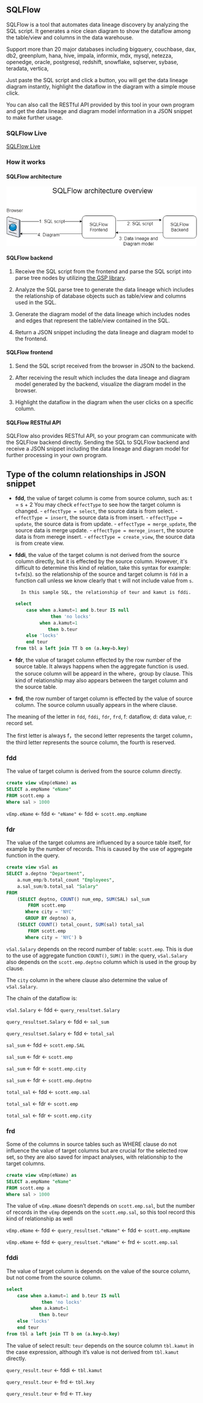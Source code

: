 ## SQLFlow

SQLFlow is a tool that automates data lineage discovery by analyzing the SQL script.
It generates a nice clean diagram to show the dataflow among the table/view and columns
in the data warehouse.

Support more than 20 major databases including bigquery, couchbase, dax, db2, 
greenplum, hana, hive, impala, informix, mdx, mysql, netezza, openedge, oracle, postgresql, 
redshift, snowflake, sqlserver, sybase, teradata, vertica,

Just paste the SQL script and click a button, you will get the data lineage diagram instantly,
highlight the dataflow in the diagram with a simple mouse click.

You can also call the RESTful API provided by this tool in your own program and 
get the data lineage and diagram model information in a JSON snippet to make further usage.

### SQLFlow Live
[SQLFlow Live](https://www.gudusoft.com/sqlflow)

### How it works

#### SQLFlow architecture
![SQLFlow architecture](sqlflow_architecture.png)

#### SQLFlow backend
1. Receive the SQL script from the frontend and parse the SQL script into parse tree nodes
by utilizing [the GSP library](http://www.sqlparser.com).

2. Analyze the SQL parse tree to generate the data lineage which includes the relationship
of database objects such as table/view and columns used in the SQL.

3. Generate the diagram model of the data lineage which includes nodes and edges that represent the table/view contained
in the SQL.

4. Return a JSON snippet including the data lineage and diagram model to the frontend.


#### SQLFlow frontend
1. Send the SQL script received from the browser in JSON to the backend.

2. After receiving the result which includes the data lineage and diagram model 
generated by the backend, visualize the diagram model in the browser.

3. Highlight the dataflow in the diagram when the user clicks on a specific column.

#### SQLFlow RESTful API

SQLFlow also provides RESTful API, so your program can communicate with the SQLFlow backend directly.
Sending the SQL to SQLFlow backend and receive a JSON snippet including the data lineage and diagram model
for further processing in your own program.


## Type of the column relationships in JSON snippet

* **fdd**,  the value of target column is come from source column, such as: t = s + 2
	You may check `effectType` to see how the target column is changed.
		- `effectType = select`, the source data is from select.
		- `effectType = insert`, the source data is from insert.
		- `effectType = update`, the source data is from update.
		- `effectType = merge_update`, the source data is merge update.
		- `effectType = merege_insert`, the source data is from merege insert.
		- `effectType = create_view`, the source data is from create view.
		
* **fddi**, the value of the target column is not derived from the source column directly, but it is effected by the source column.
		However, it's difficult to determine this kind of relation, take this syntax for example: t=fx(s).
		so the relationship of the source and target column is `fdd` in a function call unless we know clearly that `t` will not 
		include value from `s`.
		
		In this sample SQL, the relationship of teur and kamut is fddi.

	```sql
	select
		case when a.kamut=1 and b.teur IS null
				 then 'no locks'
			 when a.kamut=1
				then b.teur
		else 'locks'
		end teur
	from tbl a left join TT b on (a.key=b.key)
	```
		
	
		
* **fdr**, the value of taraget column effected by the row number of the source table. It always happens when the aggregate function is used.
	the soruce column will be appeard in the where，group by clause. This kind of relationship may also appears between the target column and the source table.
	
	
* **frd**, the row number of target column is effected by the value of source column. The source column usually appears in the where clause.
	
		
The meaning of the letter in `fdd`, `fddi`, `fdr`, `frd`, f: dataflow, d: data value, r: record set.

The first letter is always f，the second letter represents the target column，the third letter represents the source column, the fourth is reserved.


### fdd
The value of target column is derived from the source column directly.
```sql
create view vEmp(eName) as
SELECT a.empName "eName"
FROM scott.emp a
Where sal > 1000
```

`vEmp.eName` <- fdd <- `"eName"` <- fdd <- `scott.emp.empName`

### fdr
The value of the target columns are influenced by a source table itself, for example by the number of records. 
This is caused by the use of aggregate function in the query.
```sql
create view vSal as
SELECT a.deptno "Department", 
    a.num_emp/b.total_count "Employees", 
    a.sal_sum/b.total_sal "Salary"
FROM
    (SELECT deptno, COUNT() num_emp, SUM(SAL) sal_sum
        FROM scott.emp
       Where city = 'NYC'
       GROUP BY deptno) a,
    (SELECT COUNT() total_count, SUM(sal) total_sal
        FROM scott.emp
       Where city = 'NYC') b
```

`vSal.Salary` depends on the record number of table: `scott.emp`. 
This is due to the use of aggregate function `COUNT()`, `SUM()` in the query, 
`vSal.Salary` also depends on the `scott.emp.deptno` column which is used in the 
group by clause.

The `city` column in the where clause also determine the value of `vSal.Salary`.

The chain of the dataflow is:

`vSal.Salary` <- fdd <- `query_resultset.Salary`

`query_resultset.Salary` <- fdd <- `sal_sum`

`query_resultset.Salary` <- fdd <- `total_sal`

`sal_sum` <- fdd <- `scott.emp.SAL`

`sal_sum` <- fdr <- `scott.emp`

`sal_sum` <- fdr <- `scott.emp.city`

`sal_sum` <- fdr <- `scott.emp.deptno`

`total_sal` <- fdd <- `scott.emp.sal`

`total_sal` <- fdr <- `scott.emp`

`total_sal` <- fdr <- `scott.emp.city`


### frd
Some of the columns in source tables such as WHERE clause do not influence the value of target columns 
but are crucial for the selected row set, so they are also saved for impact analyses, 
with relationship to the target columns.
```sql
create view vEmp(eName) as
SELECT a.empName "eName"
FROM scott.emp a
Where sal > 1000
```
The value of `vEmp.eName` doesn’t depends on `scott.emp.sal`, 
but the number of records in the `vEmp` depends on the `scott.emp.sal`, 
so this tool record this kind of relationship as well

`vEmp.eName` <- fdd <- `query_resultset."eName"` <- fdd <- `scott.emp.empName`

`vEmp.eName` <- fdd <- `query_resultset."eName"` <- frd <- `scott.emp.sal`

### fddi
The value of target column is depends on the value of the source column, but not come from the source column.
```sql
select
	case when a.kamut=1 and b.teur IS null
			 then 'no locks'
		 when a.kamut=1
			then b.teur
	else 'locks'
	end teur
from tbl a left join TT b on (a.key=b.key)
```

The value of select result: `teur` depends on the source column `tbl.kamut` 
in the case expression, although it’s value is not derived from `tbl.kamut` directly.

`query_result.teur` <- fddi <- `tbl.kamut`

`query_result.teur` <- frd <- `tbl.key`

`query_result.teur` <- frd <- `TT.key`

